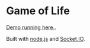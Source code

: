 # Game of Life

[Demo running here.](http://gameoflife.kartoffelmos.net/).

Built with [node.js](http://nodejs.org/) and [Socket.IO](http://socket.io/).